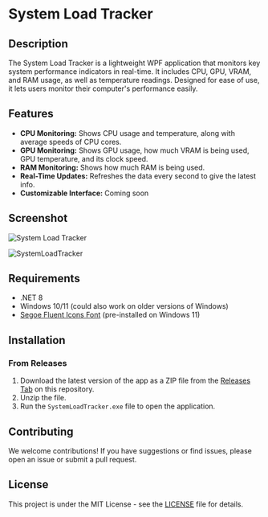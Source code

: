 # System Load Tracker

## Description
The System Load Tracker is a lightweight WPF application that monitors key system performance indicators in real-time. It includes CPU, GPU, VRAM, and RAM usage, as well as temperature readings. Designed for ease of use, it lets users monitor their computer's performance easily.

## Features
- **CPU Monitoring:** Shows CPU usage and temperature, along with average speeds of CPU cores.
- **GPU Monitoring:** Shows GPU usage, how much VRAM is being used, GPU temperature, and its clock speed.
- **RAM Monitoring:** Shows how much RAM is being used.
- **Real-Time Updates:** Refreshes the data every second to give the latest info.
- **Customizable Interface:** Coming soon

## Screenshot

![System Load Tracker](https://github.com/Schuischta/SystemLoadTracker/assets/35001838/d6573648-fcfc-4f56-9b6f-38eb1407f118)

![SystemLoadTracker](https://github.com/Schuischta/SystemLoadTracker/assets/35001838/7cdb00c6-014d-44f3-8fc3-c494da2c62d0)

## Requirements
- .NET 8
- Windows 10/11 (could also work on older versions of Windows)
- [Segoe Fluent Icons Font](https://learn.microsoft.com/en-us/windows/apps/design/downloads/#fonts) (pre-installed on Windows 11)

## Installation

### From Releases
1. Download the latest version of the app as a ZIP file from the [Releases Tab](https://github.com/Schuischta/SystemLoadTracker/releases) on this repository.
2. Unzip the file.
3. Run the `SystemLoadTracker.exe` file to open the application.

## Contributing
We welcome contributions! If you have suggestions or find issues, please open an issue or submit a pull request.

## License
This project is under the MIT License - see the [LICENSE](https://github.com/Schuischta/SystemLoadTracker/blob/master/LICENSE.txt) file for details.
